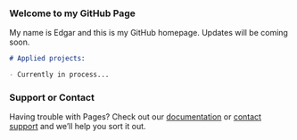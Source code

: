 ### Welcome to my GitHub Page

My name is Edgar and this is my GitHub homepage.  Updates will be coming soon.


```markdown
# Applied projects:

- Currently in process...
```
### Support or Contact

Having trouble with Pages? Check out our [documentation](https://docs.github.com/categories/github-pages-basics/) or [contact support](https://support.github.com/contact) and we’ll help you sort it out.
